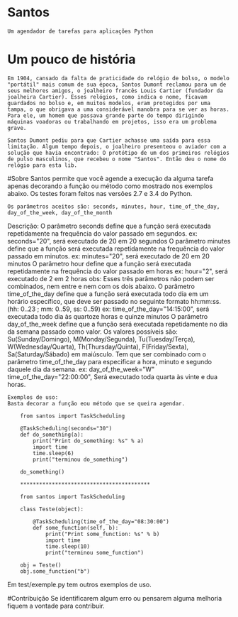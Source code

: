 # Santos
	Um agendador de tarefas para aplicações Python

# Um pouco de história
	Em 1904, cansado da falta de praticidade do relógio de bolso, o modelo "portátil" mais comum de sua época, Santos Dumont reclamou para um de seus melhores amigos, o joalheiro francês Louis Cartier (fundador da joalheira Cartier). Esses relógios, como indica o nome, ficavam guardados no bolso e, em muitos modelos, eram protegidos por uma tampa, o que obrigava a uma considerável manobra para se ver as horas. Para ele, um homem que passava grande parte do tempo dirigindo máquinas voadoras ou trabalhando em projetos, isso era um problema grave. 

	Santos Dumont pediu para que Cartier achasse uma saída para essa limitação. Algum tempo depois, o joalheiro presenteou o aviador com a solução que havia encontrado: O protótipo de um dos primeiros relógios de pulso masculinos, que recebeu o nome "Santos". Então deu o nome do relógio para esta lib. 

#Sobre
	Santos permite que você agende a execução da alguma tarefa apenas decorando a função ou método como mostrado nos exemplos abaixo. Os testes foram feitos nas versões 2.7 e 3.4 do Python.

	Os parâmetros aceitos são: seconds, minutes, hour, time_of_the_day, day_of_the_week, day_of_the_month
Descrição:
	O parâmetro seconds define que a função será executada repetidamente na frequência do valor passado em segundos.
   ex: seconds="20", será executado de 20 em 20 segundos
   	O parâmetro minutes define que a função será executada repetidamente na frequência do valor passado em minutos.
   ex: minutes="20", será executado de 20 em 20 minutos
 	O parâmetro hour define que a função será executada repetidamente na frequência do valor passado em horas
   ex: hour="2", será executado de 2 em 2 horas
obs: Esses três parâmetros não podem ser combinados, nem entre e nem com os dois abaixo.
	O parâmetro time_of_the_day define que a função será executada todo dia em um horário específico, que deve ser passado no seguinte formato hh:mm:ss.(hh: 0..23 ; mm: 0..59, ss: 0..59)
   ex: time_of_the_day="14:15:00", será executada todo dia às quartoze horas e quinze minutos
 	O parâmetro day_of_the_week define que a função será executada repetidamente no dia da semana passado como valor.
	Os valores possíveis são: Su(Sunday/Domingo), M(Monday/Segunda), Tu(Tuesday/Terça), W(Wednesday/Quarta), Th(Thursday/Quinta), F(Friday/Sexta), Sa(Saturday/Sábado) em maiúsculo.
	Tem que ser combinado com o parâmetro time_of_the_day para especificar a hora, minuto e segundo daquele dia da semana.
   ex: day_of_the_week="W"    time_of_the_day="22:00:00", Será executado toda quarta às vinte e dua horas.
    
    Exemplos de uso:
    Basta decorar a função eou método que se queira agendar.
        
        from santos import TaskScheduling
      
        @TaskScheduling(seconds="30")
        def do_something(a):
            print("Print do_something: %s" % a)
            import time
            time.sleep(6)
            print("terminou do_something")
        
        do_something()
        
        *****************************************
        
        from santos import TaskScheduling
        
        class Teste(object):
            
            @TaskScheduling(time_of_the_day="08:30:00")
            def some_function(self, b):
                print("Print some_function: %s" % b)
                import time
                time.sleep(10)
                print("terminou some_function")
        
        obj = Teste()
        obj.some_function("b")

Em test/exemple.py tem outros exemplos de uso.

#Contribuição
Se identificarem algum erro ou pensarem alguma melhoria fiquem a vontade para contribuir.
